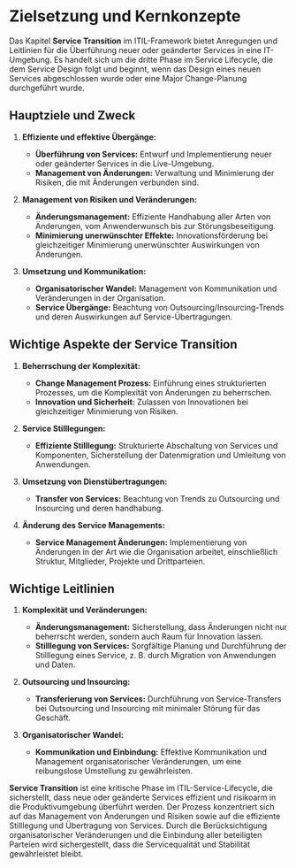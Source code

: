 # Zielsetzung und Kernkonzepte

Das Kapitel **Service Transition** im ITIL-Framework bietet Anregungen und Leitlinien für die Überführung neuer oder geänderter Services in eine IT-Umgebung. Es handelt sich um die dritte Phase im Service Lifecycle, die dem Service Design folgt und beginnt, wenn das Design eines neuen Services abgeschlossen wurde oder eine Major Change-Planung durchgeführt wurde.

## Hauptziele und Zweck

1. **Effiziente und effektive Übergänge:**
    - **Überführung von Services:** Entwurf und Implementierung neuer oder geänderter Services in die Live-Umgebung.
    - **Management von Änderungen:** Verwaltung und Minimierung der Risiken, die mit Änderungen verbunden sind.

2. **Management von Risiken und Veränderungen:**
    - **Änderungsmanagement:** Effiziente Handhabung aller Arten von Änderungen, vom Anwenderwunsch bis zur Störungsbeseitigung.
    - **Minimierung unerwünschter Effekte:** Innovationsförderung bei gleichzeitiger Minimierung unerwünschter Auswirkungen von Änderungen.

3. **Umsetzung und Kommunikation:**
    - **Organisatorischer Wandel:** Management von Kommunikation und Veränderungen in der Organisation.
    - **Service Übergänge:** Beachtung von Outsourcing/Insourcing-Trends und deren Auswirkungen auf Service-Übertragungen.

## Wichtige Aspekte der Service Transition

1. **Beherrschung der Komplexität:**
    - **Change Management Prozess:** Einführung eines strukturierten Prozesses, um die Komplexität von Änderungen zu beherrschen.
    - **Innovation und Sicherheit:** Zulassen von Innovationen bei gleichzeitiger Minimierung von Risiken.

2. **Service Stilllegungen:**
    - **Effiziente Stilllegung:** Strukturierte Abschaltung von Services und Komponenten, Sicherstellung der Datenmigration und Umleitung von Anwendungen.

3. **Umsetzung von Dienstübertragungen:**
    - **Transfer von Services:** Beachtung von Trends zu Outsourcing und Insourcing und deren handhabung.

4. **Änderung des Service Managements:**
    - **Service Management Änderungen:** Implementierung von Änderungen in der Art wie die Organisation arbeitet, einschließlich Struktur, Mitglieder, Projekte und Drittparteien.

## Wichtige Leitlinien

1. **Komplexität und Veränderungen:**
    - **Änderungsmanagement:** Sicherstellung, dass Änderungen nicht nur beherrscht werden, sondern auch Raum für Innovation lassen.
    - **Stilllegung von Services:** Sorgfältige Planung und Durchführung der Stilllegung eines Service, z. B. durch Migration von Anwendungen und Daten.

2. **Outsourcing und Insourcing:**
    - **Transferierung von Services:** Durchführung von Service-Transfers bei Outsourcing und Insourcing mit minimaler Störung für das Geschäft.

3. **Organisatorischer Wandel:**
    - **Kommunikation und Einbindung:** Effektive Kommunikation und Management organisatorischer Veränderungen, um eine reibungslose Umstellung zu gewährleisten.

**Service Transition** ist eine kritische Phase im ITIL-Service-Lifecycle, die sicherstellt, dass neue oder geänderte Services effizient und risikoarm in die Produktivumgebung überführt werden. Der Prozess konzentriert sich auf das Management von Änderungen und Risiken sowie auf die effiziente Stilllegung und Übertragung von Services. Durch die Berücksichtigung organisatorischer Veränderungen und die Einbindung aller beteiligten Parteien wird sichergestellt, dass die Servicequalität und Stabilität gewährleistet bleibt.